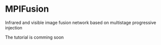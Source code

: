 # MPIFusion
Infrared and visible image fusion network based on multistage progressive injection

The tutorial is comming soon
 

